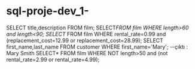 # sql-proje-dev_1-
SELECT title,description FROM film;  SELECT*FROM film  WHERE length>60 and length&lt;90;  SELECT* FROM film  WHERE rental_rate=0.99 and (replacement_cost=12.99 or replacement_cost=28.99);   SELECT first_name,last_name FROM customer WHERE first_name='Mary'; --çıktı : Mary Smith  SELECT* FROM film  WHERE NOT length>50 and (not rental_rate=2.99 or rental_rate=4.99);
